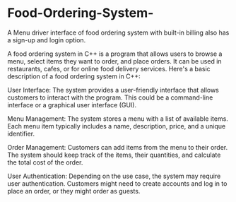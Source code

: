 # Food-Ordering-System-
A Menu driver interface of food ordering system with built-in billing also has a sign-up and login option.

A food ordering system in C++ is a program that allows users to browse a menu, select items they want to order, and place orders. It can be used in restaurants, cafes, or for online food delivery services. Here's a basic description of a food ordering system in C++:

User Interface: The system provides a user-friendly interface that allows customers to interact with the program. This could be a command-line interface or a graphical user interface (GUI).

Menu Management: The system stores a menu with a list of available items. Each menu item typically includes a name, description, price, and a unique identifier.

Order Management: Customers can add items from the menu to their order. The system should keep track of the items, their quantities, and calculate the total cost of the order.

User Authentication: Depending on the use case, the system may require user authentication. Customers might need to create accounts and log in to place an order, or they might order as guests.
